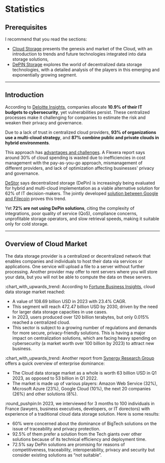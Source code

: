 # Statistics

## Prerequisites

I recommend that you read the sections:

* [Cloud Storage](../../learn-more/depin-and-cloud-storage/) presents the genesis and market of the Cloud, with an introduction to trends and future technologies integrated into data storage solutions,
* [DePIN Storage](../../learn-more/depin-and-cloud-storage-1/) explores the world of decentralized data storage technologies, with a detailed analysis of the players in this emerging and exponentially growing segment.

***

## Introduction

According to [Deloitte Insights](https://www2.deloitte.com/us/en/insights/industry/financial-services/cybersecurity-maturity-financial-institutions-cyber-risk.html), companies allocate **10.9% of their IT budgets to cybersecurity**, yet vulnerabilities persist. These centralized processes make it challenging for companies to estimate the risk and weaken their privacy and governance.&#x20;

Due to a lack of trust in centralized cloud providers, **93% of organizations use a multi-cloud strategy**, and **87% combine public and private clouds in hybrid environments**.&#x20;

This approach has [advantages and challenges](../../learn-more/depin-and-cloud-storage/market-trends/). A Flexera report says around 30% of cloud spending is wasted due to inefficiencies in cost management with the pay-as-you-go approach, mismanagement of different providers, and lack of optimization affecting businesses' privacy and governance.

[DeStor](https://destor.com/the-state-of-destor-2024) says decentralized storage (DePin) is increasingly being evaluated for hybrid and multi-cloud implementation as a viable alternative solution for 62% of IT decision-makers. The jointly developed [solution between Google and Filecoin](../../participate/get-wallets.md) proves this trend.

Yet **72% are not using DePin solutions**, citing the complexity of integrations, poor quality of service (QoS), compliance concerns, unprofitable storage operators, and slow retrieval speeds, making it suitable only for cold storage.&#x20;

***

## Overview of Cloud Market

The data storage provider is a centralized or decentralized network that enables companies and individuals to host their data via services or applications. One service will upload a file to a server without further processing. Another provider may offer to rent servers where you will store your data, but you will not be able to compute the data on these servers.

:chart\_with\_upwards\_trend: According to [Fortune Business Insights](https://www.fortunebusinessinsights.com/cloud-storage-market-102773), cloud data storage market reached:

* A value of 108.69 billion USD in 2023 with 23.4% CAGR.
* This segment will reach 472.47 billion USD by 2030, driven by the need for larger data storage capacities in use cases.&#x20;
* In 2023, users produced over 120 billion terabytes, but only 0.015% reached a centralized cloud.&#x20;
* This sector is subject to a growing number of regulations and demands for more secure, privacy-friendly solutions. This is having a major impact on centralization solutions, which are facing heavy spending on cybersecurity (a market worth over 100 billion by 2023) to attract new business.&#x20;

:chart\_with\_upwards\_trend: Another report from [Synergy Research Group](https://www.srgresearch.com/articles/q1-cloud-spending-grows-by-over-10-billion-from-2022-the-big-three-account-for-65-of-the-total) offers a quick overview of enterprise dominance:

* The Cloud data storage market as a whole is worth 63 billion USD in Q1 2023, as opposed to 53 billion in Q1 2022.&#x20;
* The market is made up of various players: Amazon Web Service (32%), Microsoft Azure (23%), Google Cloud (10%), the next 20 companies (26%) and other solutions (8%).

:round\_pushpin:In 2023, we interviewed for 3 months to 100 individuals in France (lawyers, business executives, developers, or IT dorectors) with experience of a traditional cloud data storage solution. Here is some results:

* 60% were concerned about the dominance of BigTech solutions on the issue of traceability and privacy protection.&#x20;
* 92.5% of them prefer a solution from the Tech giants over other solutions because of its technical efficiency and deployment time.&#x20;
* 72.5% say DePin solutions are promising for reasons of competitiveness, traceability, interoperability, privacy and security but consider existing solutions as “not suitable”.
